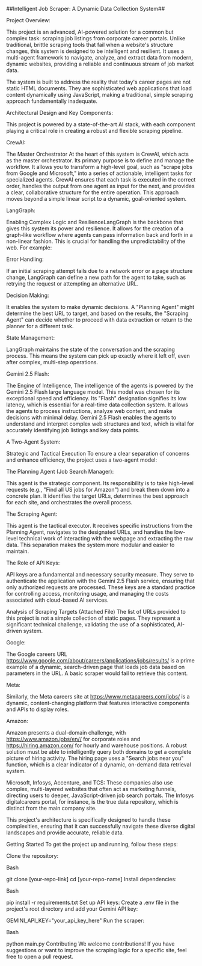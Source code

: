 ##Intelligent Job Scraper: A Dynamic Data Collection System##

Project Overview:

This project is an advanced, AI-powered solution for a common but complex task: scraping job listings from corporate career portals. Unlike traditional, brittle scraping tools that fail when a website's structure changes, this system is designed to be intelligent and resilient. It uses a multi-agent framework to navigate, analyze, and extract data from modern, dynamic websites, providing a reliable and continuous stream of job market data.

The system is built to address the reality that today's career pages are not static HTML documents. They are sophisticated web applications that load content dynamically using JavaScript, making a traditional, simple scraping approach fundamentally inadequate.

Architectural Design and Key Components:

This project is powered by a state-of-the-art AI stack, with each component playing a critical role in creating a robust and flexible scraping pipeline.

CrewAI: 

The Master Orchestrator At the heart of this system is CrewAI, which acts as the master orchestrator. Its primary purpose is to define and manage the workflow. It allows you to transform a high-level goal, such as "scrape jobs from Google and Microsoft," into a series of actionable, intelligent tasks for specialized agents. CrewAI ensures that each task is executed in the correct order, handles the output from one agent as input for the next, and provides a clear, collaborative structure for the entire operation. This approach moves beyond a simple linear script to a dynamic, goal-oriented system.

LangGraph:

Enabling Complex Logic and ResilienceLangGraph is the backbone that gives this system its power and resilience. It allows for the creation of a graph-like workflow where agents can pass information back and forth in a non-linear fashion. This is crucial for handling the unpredictability of the web. For example:

Error Handling: 

If an initial scraping attempt fails due to a network error or a page structure change, LangGraph can define a new path for the agent to take, such as retrying the request or attempting an alternative URL.

Decision Making: 

It enables the system to make dynamic decisions. A "Planning Agent" might determine the best URL to target, and based on the results, the "Scraping Agent" can decide whether to proceed with data extraction or return to the planner for a different task.

State Management: 

LangGraph maintains the state of the conversation and the scraping process. This means the system can pick up exactly where it left off, even after complex, multi-step operations.

Gemini 2.5 Flash: 

The Engine of Intelligence, The intelligence of the agents is powered by the Gemini 2.5 Flash large language model. This model was chosen for its exceptional speed and efficiency. Its "Flash" designation signifies its low latency, which is essential for a real-time data collection system. It allows the agents to process instructions, analyze web content, and make decisions with minimal delay. Gemini 2.5 Flash enables the agents to understand and interpret complex web structures and text, which is vital for accurately identifying job listings and key data points.

A Two-Agent System: 

Strategic and Tactical Execution To ensure a clear separation of concerns and enhance efficiency, the project uses a two-agent model:

The Planning Agent (Job Search Manager): 

This agent is the strategic component. Its responsibility is to take high-level requests (e.g., "Find all US jobs for Amazon") and break them down into a concrete plan. It identifies the target URLs, determines the best approach for each site, and orchestrates the overall process.

The Scraping Agent: 

This agent is the tactical executor. It receives specific instructions from the Planning Agent, navigates to the designated URLs, and handles the low-level technical work of interacting with the webpage and extracting the raw data. This separation makes the system more modular and easier to maintain.

The Role of API Keys:

API keys are a fundamental and necessary security measure. They serve to authenticate the application with the Gemini 2.5 Flash service, ensuring that only authorized requests are processed. These keys are a standard practice for controlling access, monitoring usage, and managing the costs associated with cloud-based AI services.

Analysis of Scraping Targets (Attached File)
The list of URLs provided to this project is not a simple collection of static pages. They represent a significant technical challenge, validating the use of a sophisticated, AI-driven system.

Google: 

The Google careers URL https://www.google.com/about/careers/applications/jobs/results/ is a prime example of a dynamic, search-driven page that loads job data based on parameters in the URL. A basic scraper would fail to retrieve this content.   

Meta: 

Similarly, the Meta careers site at https://www.metacareers.com/jobs/ is a dynamic, content-changing platform that features interactive components and APIs to display roles.

Amazon: 

Amazon presents a dual-domain challenge, with https://www.amazon.jobs/en// for corporate roles and https://hiring.amazon.com/ for hourly and warehouse positions. A robust solution must be able to intelligently query both domains to get a complete picture of hiring activity. The hiring page uses a "Search jobs near you" function, which is a clear indicator of a dynamic, on-demand data retrieval system.   

Microsoft, Infosys, Accenture, and TCS: These companies also use complex, multi-layered websites that often act as marketing funnels, directing users to deeper, JavaScript-driven job search portals. The Infosys digitalcareers portal, for instance, is the true data repository, which is distinct from the main company site.   

This project's architecture is specifically designed to handle these complexities, ensuring that it can successfully navigate these diverse digital landscapes and provide accurate, reliable data.

Getting Started To get the project up and running, follow these steps:

Clone the repository:

Bash

git clone [your-repo-link]
cd [your-repo-name]
Install dependencies:

Bash

pip install -r requirements.txt
Set up API keys:
Create a .env file in the project's root directory and add your Gemini API key:

GEMINI_API_KEY="your_api_key_here"
Run the scraper:

Bash

python main.py
Contributing
We welcome contributions! If you have suggestions or want to improve the scraping logic for a specific site, feel free to open a pull request.
